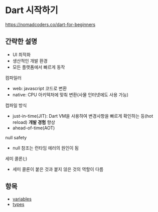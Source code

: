 # Dart 시작하기

https://nomadcoders.co/dart-for-beginners

## 간략한 설명

- UI 최적화
- 생산적인 개발 환경
- 모든 플랫폼에서 빠르게 동작

컴파일러

- web: javascript 코드로 변환
- native: CPU 아키텍처에 맞춰 변환(사물 인터넷에도 사용 가능)

컴파일 방식

- just-in-time(JIT): Dart VM을 사용하여 변경사항을 빠르게 확인하는 등(hot reload) **개발 경험** 향상
- ahead-of-time(AOT)

null safety

- null 참조는 런타임 에러의 원인이 됨

세미 콜론(;)

- 세미 콜론이 붙은 것과 붙지 않은 것의 역할이 다름

## 항목

- [variables](./variables/variables.md)
- [types](./types/types.md)

